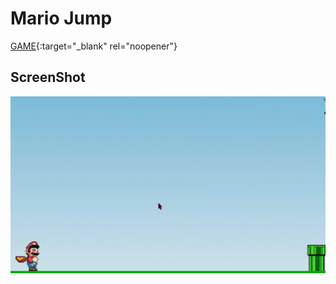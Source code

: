 # Mario Jump

[GAME](https://webappsandcoffee.000webhostapp.com/game){:target="_blank" rel="noopener"}

## ScreenShot

![alt text](embed.gif)
